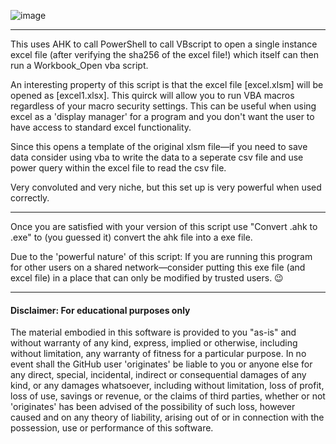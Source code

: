 ![image](https://github.com/originates/HashCheck-and-Run/blob/main/hashcheck.png)

----

This uses AHK to call PowerShell to call VBscript to open a single instance excel file (after verifying the sha256 of the excel file!) which itself can then run a Workbook_Open vba script.

An interesting property of this script is that the excel file [excel.xlsm] will be opened as [excel1.xlsx]. This quirck will allow you to run VBA macros regardless of your macro security settings. 
This can be useful when using excel as a 'display manager' for a program and you don't want the user to have access to standard excel functionality.

Since this opens a template of the original xlsm file—if you need to save data consider using vba to write the data to a seperate csv file and use power query within the excel file to read the csv file.

Very convoluted and very niche, but this set up is very powerful when used correctly.

----

Once you are satisfied with your version of this script use "Convert .ahk to .exe" to (you guessed it) convert the ahk file into a exe file. 

Due to the 'powerful nature' of this script: If you are running this program for other users on a shared network—consider putting this exe file (and excel file) in a place that can only be modified by trusted users. 😉

----


#### Disclaimer: For educational purposes only
The material embodied in this software is provided to you "as-is" and without warranty of any kind, express, implied or otherwise, including without limitation, any warranty of fitness for a particular purpose. In no event shall the GitHub user 'originates' be liable to you or anyone else for any direct, special, incidental, indirect or consequential damages of any kind, or any damages whatsoever, including without limitation, loss of profit, loss of use, savings or revenue, or the claims of third parties, whether or not 'originates' has been advised of the possibility of such loss, however caused and on any theory of liability, arising out of or in connection with the possession, use or performance of this software.



